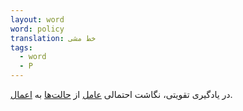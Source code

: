 ```yaml
---
layout: word
word: policy
translation: خط مشی
tags:
  - word
  - P
---
```

در یادگیری تقویتی، نگاشت احتمالی [عامل](/A/agent/) از [حالت‌ها](/S/state/) به [اعمال](/A/action/).